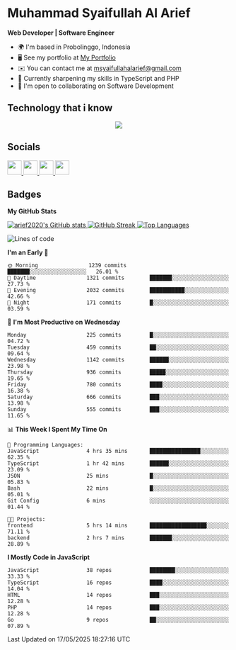 # Muhammad Syaifullah Al Arief
**Web Developer | Software Engineer**

- 🌍  I'm based in Probolinggo, Indonesia
- 🖥️  See my portfolio at [My Portfolio](https://msyaifullahalarief.vercel.app)
- ✉️  You can contact me at [msyaifullahalarief@gmail.com](mailto:msyaifullahalarief@gmail.com)
- 🧠  Currently sharpening my skills in TypeScript and PHP
- 🤝  I'm open to collaborating on Software Development

## Technology that i know
<p align="center">
  <a href="https://skillicons.dev">
    <img src="https://skillicons.dev/icons?i=git,html,docker,css,js,express,firebase,go,laravel,linux,mongodb,mysql,nextjs,nginx,nodejs,npm,postgres,postman,prisma,tailwind,ts,ubuntu,vercel,vscode,vue,windows,yarn" />
  </a>
</p>

## Socials
<p align="left">
    <a href="https://discord.com/users/hanifez" target="_blank" rel="noreferrer">
        <picture>
            <source media="(prefers-color-scheme: dark)" srcset="https://raw.githubusercontent.com/danielcranney/readme-generator/main/public/icons/socials/discord-dark.svg" />
            <source media="(prefers-color-scheme: light)" srcset="https://raw.githubusercontent.com/danielcranney/readme-generator/main/public/icons/socials/discord.svg" />
            <img src="https://raw.githubusercontent.com/danielcranney/readme-generator/main/public/icons/socials/discord.svg" width="32" height="32" />
        </picture>
    </a>
    <a href="https://www.github.com/arief2020" target="_blank" rel="noreferrer">
        <picture>
            <source media="(prefers-color-scheme: dark)" srcset="https://raw.githubusercontent.com/danielcranney/readme-generator/main/public/icons/socials/github-dark.svg" />
            <source media="(prefers-color-scheme: light)" srcset="https://raw.githubusercontent.com/danielcranney/readme-generator/main/public/icons/socials/github.svg" />
            <img src="https://raw.githubusercontent.com/danielcranney/readme-generator/main/public/icons/socials/github.svg" width="32" height="32" />
        </picture>
    </a>
    <a href="https://muhammadsyaifullahalarief.hashnode.dev" target="_blank" rel="noreferrer">
        <picture>
            <source media="(prefers-color-scheme: dark)" srcset="https://raw.githubusercontent.com/danielcranney/readme-generator/main/public/icons/socials/hashnode-dark.svg" />
            <source media="(prefers-color-scheme: light)" srcset="https://raw.githubusercontent.com/danielcranney/readme-generator/main/public/icons/socials/hashnode.svg" />
            <img src="https://raw.githubusercontent.com/danielcranney/readme-generator/main/public/icons/socials/hashnode.svg" width="32" height="32" />
        </picture>
    </a>
    <a href="https://www.linkedin.com/in/muhammad-syaifullah-al-arief/" target="_blank" rel="noreferrer">
        <picture>
            <source media="(prefers-color-scheme: dark)" srcset="https://raw.githubusercontent.com/danielcranney/readme-generator/main/public/icons/socials/linkedin-dark.svg" />
            <source media="(prefers-color-scheme: light)" srcset="https://raw.githubusercontent.com/danielcranney/readme-generator/main/public/icons/socials/linkedin.svg" />
            <img src="https://raw.githubusercontent.com/danielcranney/readme-generator/main/public/icons/socials/linkedin.svg" width="32" height="32" />
        </picture>
    </a>
</p>

## Badges
<b>My GitHub Stats</b>

<a href="http://www.github.com/arief2020">
    <img src="https://github-readme-stats.vercel.app/api?username=arief2020&show_icons=true&hide=&count_private=true&title_color=0891b2&text_color=ffffff&icon_color=0891b2&bg_color=27272a&hide_border=true&show_icons=true" alt="arief2020's GitHub stats" />
</a>
<a href="http://www.github.com/arief2020">
    <img src="https://github-readme-streak-stats.herokuapp.com/?user=arief2020&stroke=ffffff&background=27272a&ring=0891b2&fire=0891b2&currStreakNum=ffffff&currStreakLabel=0891b2&sideNums=ffffff&sideLabels=ffffff&dates=ffffff&hide_border=true" alt="GitHub Streak" />
</a>


<a href="https://github.com/arief2020" align="left">
    <img src="https://github-readme-stats.vercel.app/api/top-langs/?username=arief2020&langs_count=10&title_color=0891b2&text_color=ffffff&icon_color=0891b2&bg_color=27272a&hide_border=true&locale=en&custom_title=Top%20Languages" alt="Top Languages" />
</a>

<!--START_SECTION:waka-->
![Lines of code](https://img.shields.io/badge/From%20Hello%20World%20I%27ve%20Written-9.6%20million%20lines%20of%20code-blue)

**I'm an Early 🐤** 

```text
🌞 Morning                1239 commits        ███████░░░░░░░░░░░░░░░░░░   26.01 % 
🌆 Daytime                1321 commits        ███████░░░░░░░░░░░░░░░░░░   27.73 % 
🌃 Evening                2032 commits        ███████████░░░░░░░░░░░░░░   42.66 % 
🌙 Night                  171 commits         █░░░░░░░░░░░░░░░░░░░░░░░░   03.59 % 
```
📅 **I'm Most Productive on Wednesday** 

```text
Monday                   225 commits         █░░░░░░░░░░░░░░░░░░░░░░░░   04.72 % 
Tuesday                  459 commits         ██░░░░░░░░░░░░░░░░░░░░░░░   09.64 % 
Wednesday                1142 commits        ██████░░░░░░░░░░░░░░░░░░░   23.98 % 
Thursday                 936 commits         █████░░░░░░░░░░░░░░░░░░░░   19.65 % 
Friday                   780 commits         ████░░░░░░░░░░░░░░░░░░░░░   16.38 % 
Saturday                 666 commits         ███░░░░░░░░░░░░░░░░░░░░░░   13.98 % 
Sunday                   555 commits         ███░░░░░░░░░░░░░░░░░░░░░░   11.65 % 
```


📊 **This Week I Spent My Time On** 

```text
💬 Programming Languages: 
JavaScript               4 hrs 35 mins       ████████████████░░░░░░░░░   62.35 % 
TypeScript               1 hr 42 mins        ██████░░░░░░░░░░░░░░░░░░░   23.09 % 
JSON                     25 mins             █░░░░░░░░░░░░░░░░░░░░░░░░   05.83 % 
Bash                     22 mins             █░░░░░░░░░░░░░░░░░░░░░░░░   05.01 % 
Git Config               6 mins              ░░░░░░░░░░░░░░░░░░░░░░░░░   01.44 % 

🐱‍💻 Projects: 
frontend                 5 hrs 14 mins       ██████████████████░░░░░░░   71.11 % 
backend                  2 hrs 7 mins        ███████░░░░░░░░░░░░░░░░░░   28.89 % 
```

**I Mostly Code in JavaScript** 

```text
JavaScript               38 repos            ████████░░░░░░░░░░░░░░░░░   33.33 % 
TypeScript               16 repos            ████░░░░░░░░░░░░░░░░░░░░░   14.04 % 
HTML                     14 repos            ███░░░░░░░░░░░░░░░░░░░░░░   12.28 % 
PHP                      14 repos            ███░░░░░░░░░░░░░░░░░░░░░░   12.28 % 
Go                       9 repos             ██░░░░░░░░░░░░░░░░░░░░░░░   07.89 % 
```




 Last Updated on 17/05/2025 18:27:16 UTC
<!--END_SECTION:waka-->
